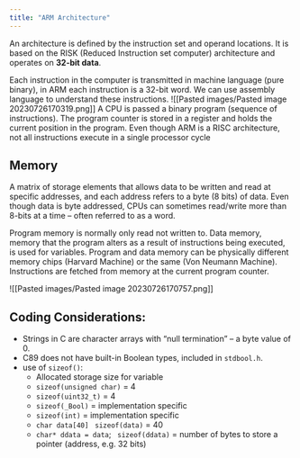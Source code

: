 ```yaml
---
title: "ARM Architecture"
---
```

An architecture is defined by the instruction set and operand locations. It is based on the RISK (Reduced Instruction set computer) architecture and operates on **32-bit data**.

Each instruction in the computer is transmitted in machine language (pure binary), in ARM each instruction is a 32-bit word. We can use assembly language to understand these instructions.
![[Pasted images/Pasted image 20230726170319.png]]
A CPU is passed a binary program (sequence of instructions). The program counter is stored in a register and holds the current position in the program.
Even though ARM is a RISC architecture, not all instructions execute in a single processor cycle
## Memory
A matrix of storage elements that allows data to be written and read at specific addresses, and each address refers to a byte (8 bits) of data.
Even though data is byte addressed, CPUs can sometimes read/write more than 8-bits at a time – often referred to as a word.

Program memory is normally only read not written to. 
Data memory, memory that the program alters as a result of instructions being executed, is used for variables. 
Program and data memory can be physically different memory chips (Harvard Machine) or the same (Von Neumann Machine).
Instructions are fetched from memory at the current program counter.

![[Pasted images/Pasted image 20230726170757.png]]

## Coding Considerations:
- Strings in C are character arrays with “null termination” – a byte value of 0.
- C89 does not have built-in Boolean types, included in `stdbool.h`.
- use of `sizeof()`:
	- Allocated storage size for variable
	- `sizeof(unsigned char)` = 4
	- `sizeof(uint32_t)` = 4
	- `sizeof(_Bool)` = implementation specific
	- `sizeof(int)` = implementation specific 
	- `char data[40] `   `sizeof(data)` = 40
	- `char* ddata = data`;  ` sizeof(ddata)` = number of bytes to store a pointer (address, e.g. 32 bits)